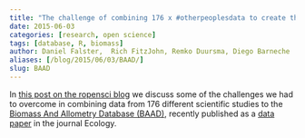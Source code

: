 ```yaml
---
title: "The challenge of combining 176 x #otherpeoplesdata to create the Biomass And Allometry Database"
date: 2015-06-03
categories: [research, open science]
tags: [database, R, biomass]
author: Daniel Falster,  Rich FitzJohn, Remko Duursma, Diego Barneche
aliases: [/blog/2015/06/03/BAAD/]
slug: BAAD
---
```


In [this post on the ropensci blog](https://ropensci.org/blog/2015/06/03/baad/)
we discuss some of the challenges we had to overcome in combining
 data from 176 different scientific studies to the [Biomass And
Allometry Database (BAAD)](https://github.com/dfalster/baad), recently
published as a [data paper](http://www.esapubs.org/archive/ecol/E096/128/)
in the journal Ecology.
